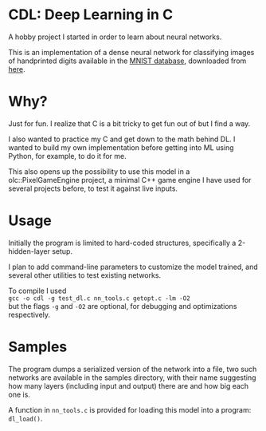 # CDL: Deep Learning in C

A hobby project I started in order to learn about neural networks.

This is an implementation of a dense neural network for classifying images of handprinted digits available in the [MNIST database](https://en.wikipedia.org/wiki/MNIST_database), downloaded from [here](https://deepai.org/dataset/mnist).

# Why?

Just for fun. I realize that C is a bit tricky to get fun out of but I find a way.

I also wanted to practice my C and get down to the math behind DL. I wanted to build my own implementation before getting into ML using Python, for example, to do it for me.

This also opens up the possibility to use this model in a olc::PixelGameEngine project, a minimal C++ game engine I have used for several projects before, to test it against live inputs.

# Usage

Initially the program is limited to hard-coded structures, specifically a 2-hidden-layer setup.

I plan to add command-line parameters to customize the model trained, and several other utilities to test existing networks.

To compile I used\
```gcc -o cdl -g test_dl.c nn_tools.c getopt.c -lm -O2```\
but the flags `-g` and `-O2` are optional, for debugging and optimizations respectively.

# Samples

The program dumps a serialized version of the network into a file, two such networks are available in the samples directory, with their name suggesting how many layers (including input and output) there are and how big each one is.

A function in `nn_tools.c` is provided for loading this model into a program: `dl_load()`.